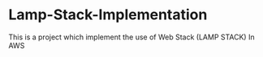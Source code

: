 # Lamp-Stack-Implementation
This is a project which implement the use of Web Stack (LAMP STACK) In AWS
